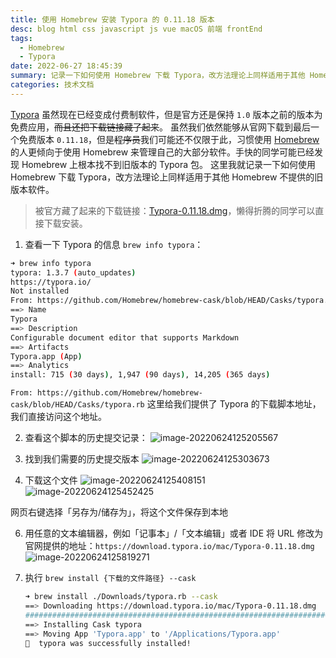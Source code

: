 ```yaml
---
title: 使用 Homebrew 安装 Typora 的 0.11.18 版本
desc: blog html css javascript js vue macOS 前端 frontEnd
tags:
  - Homebrew
  - Typora
date: 2022-06-27 18:45:39
summary: 记录一下如何使用 Homebrew 下载 Typora，改方法理论上同样适用于其他 Homebrew 不提供的旧版本软件。
categories: 技术文档
---
```


[Typora](https://typora.io/) 虽然现在已经变成付费制软件，但是官方还是保持 `1.0` 版本之前的版本为免费应用，~~而且还把下载链接藏了起来~~。
虽然我们依然能够从官网下载到最后一个免费版本 `0.11.18`，但是~~程序员~~我们可能还不仅限于此，习惯使用 [Homebrew](https://brew.sh/) 的人更倾向于使用 Homebrew 来管理自己的大部分软件。手快的同学可能已经发现 Homebrew 上根本找不到旧版本的 Typora 包。
这里我就记录一下如何使用 Homebrew 下载 Typora，改方法理论上同样适用于其他 Homebrew 不提供的旧版本软件。

> 被官方藏了起来的下载链接：[Typora-0.11.18.dmg](https://download.typora.io/mac/Typora-0.11.18.dmg)，懒得折腾的同学可以直接下载安装。

1. 查看一下 Typora 的信息 `brew info typora`：

```bash
➜ brew info typora
typora: 1.3.7 (auto_updates)
https://typora.io/
Not installed
From: https://github.com/Homebrew/homebrew-cask/blob/HEAD/Casks/typora.rb
==> Name
Typora
==> Description
Configurable document editor that supports Markdown
==> Artifacts
Typora.app (App)
==> Analytics
install: 715 (30 days), 1,947 (90 days), 14,205 (365 days)
```

`From: https://github.com/Homebrew/homebrew-cask/blob/HEAD/Casks/typora.rb`
这里给我们提供了 Typora 的下载脚本地址，我们直接访问这个地址。

2. 查看这个脚本的历史提交记录：
   ![image-20220624125205567](https://s2.loli.net/2022/06/24/AyiVRpknjxhstme.png)

3. 找到我们需要的历史提交版本
   ![image-20220624125303673](https://s2.loli.net/2022/06/24/BbFqy1Ym9ZAHGjk.png)

4. 下载这个文件
   ![image-20220624125408151](https://s2.loli.net/2022/06/24/aUF2j4tGSpPhH7x.png)
   ![image-20220624125452425](https://s2.loli.net/2022/06/24/qhBYVtW3RK96pQN.png)

网页右键选择「另存为/储存为」，将这个文件保存到本地

6. 用任意的文本编辑器，例如「记事本」/「文本编辑」或者 IDE 将 URL 修改为官网提供的地址：`https://download.typora.io/mac/Typora-0.11.18.dmg`
   ![image-20220624125819271](https://s2.loli.net/2022/06/24/qVvchCR5eSZAEKN.png)

7. 执行 `brew install {下载的文件路径} --cask`

   ```bash
   ➜ brew install ./Downloads/typora.rb --cask
   ==> Downloading https://download.typora.io/mac/Typora-0.11.18.dmg
   ######################################################################## 100.0%
   ==> Installing Cask typora
   ==> Moving App 'Typora.app' to '/Applications/Typora.app'
   🍺  typora was successfully installed!
   ```

   